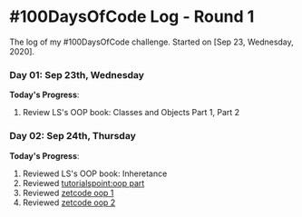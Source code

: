 # #100DaysOfCode Log - Round 1

The log of my #100DaysOfCode challenge. Started on [Sep 23, Wednesday, 2020]. 

### Day 01: Sep 23th, Wednesday
**Today's Progress**:

1. Review LS's OOP book: Classes and Objects Part 1, Part 2

### Day 02: Sep 24th, Thursday
**Today's Progress**:

1. Reviewed LS's OOP book: Inheretance
2. Reviewed [tutorialspoint:oop part](https://www.tutorialspoint.com/ruby/ruby_object_oriented.htm)
3. Reviewed [zetcode oop 1](http://zetcode.com/lang/rubytutorial/oop1/)
4. Reviewed [zetcode oop 2](http://zetcode.com/lang/rubytutorial/oop2/)

<!--- This is an HTML comment in Markdown 
1. [Launch School Live Session: Beginning Ruby Part 3](https://launchschool.com/blog/live-session-beginning-ruby)
1. [Launch School Live Session: Beginning Ruby Part 4](https://launchschool.com/blog/live-session-beginning-ruby)
1. [Launch School Live Session: Beginning Ruby Part 5](https://launchschool.com/blog/live-session-beginning-ruby)
1. [Launch School Live Session: Beginning Ruby Part 6](https://launchschool.com/blog/live-session-beginning-ruby)
3. [The General Approach for Problem Solving](https://launchschool.com/gists/c013accd)
4. [The PEDAC Problem Solving Process](https://launchschool.com/lessons/85376b6d/assignments/6e31454a)
1. [Watch others code Part 5](http://dkq85ftleqhzg.cloudfront.net/watch_others_code/watch_others_code5.mp4)
1. [Watch others code Part 6](http://dkq85ftleqhzg.cloudfront.net/watch_others_code/watch_others_code_6.mp4)
4. Anki
1. Launch School
2. PMP
3. Algoexpert
4. CodeWars: 8kyu * , 7kyu * , 6kyu *
5. LeetCode:
6. Articles Reading
7. Anki
-->
